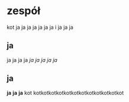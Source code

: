 # zespół
 kot
ja
ja 
ja 
ja ja
ja
ja
i ja 
ja
ja

## ja

ja ja ja
ja 
*ja* *ja* *ja* *ja*
*ja*

## ja
**ja** **ja** **ja**
kot
kotkotkotkotkotkotkotkotkotkotkotkot
